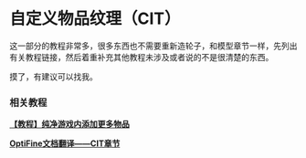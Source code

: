 # 自定义物品纹理（CIT）

这一部分的教程非常多，很多东西也不需要重新造轮子，和模型章节一样，先列出有关教程链接，然后着重补充其他教程未涉及或者说的不是很清楚的东西。

摸了，有建议可以找我。

### 相关教程

**[【教程】纯净游戏内添加更多物品](https://www.mcbbs.net/thread-782790-1-1.html)**

**[OptiFine文档翻译——CIT章节](../../optifinedoc/cit.md)**